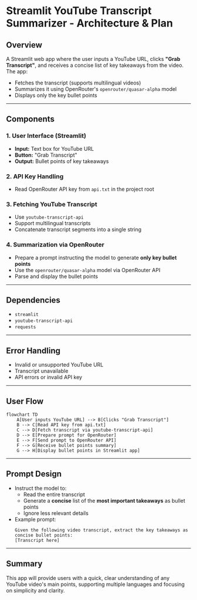 # Streamlit YouTube Transcript Summarizer - Architecture & Plan

## Overview
A Streamlit web app where the user inputs a YouTube URL, clicks **"Grab Transcript"**, and receives a concise list of key takeaways from the video. The app:
- Fetches the transcript (supports multilingual videos)
- Summarizes it using OpenRouter's `openrouter/quasar-alpha` model
- Displays only the key bullet points

---

## Components

### 1. User Interface (Streamlit)
- **Input:** Text box for YouTube URL
- **Button:** "Grab Transcript"
- **Output:** Bullet points of key takeaways

### 2. API Key Handling
- Read OpenRouter API key from `api.txt` in the project root

### 3. Fetching YouTube Transcript
- Use `youtube-transcript-api`
- Support multilingual transcripts
- Concatenate transcript segments into a single string

### 4. Summarization via OpenRouter
- Prepare a prompt instructing the model to generate **only key bullet points**
- Use the `openrouter/quasar-alpha` model via OpenRouter API
- Parse and display the bullet points

---

## Dependencies
- `streamlit`
- `youtube-transcript-api`
- `requests`

---

## Error Handling
- Invalid or unsupported YouTube URL
- Transcript unavailable
- API errors or invalid API key

---

## User Flow

```mermaid
flowchart TD
    A[User inputs YouTube URL] --> B[Clicks "Grab Transcript"]
    B --> C[Read API key from api.txt]
    C --> D[Fetch transcript via youtube-transcript-api]
    D --> E[Prepare prompt for OpenRouter]
    E --> F[Send prompt to OpenRouter API]
    F --> G[Receive bullet points summary]
    G --> H[Display bullet points in Streamlit app]
```

---

## Prompt Design
- Instruct the model to:
  - Read the entire transcript
  - Generate a **concise** list of the **most important takeaways** as bullet points
  - Ignore less relevant details
- Example prompt:
  ```
  Given the following video transcript, extract the key takeaways as concise bullet points:
  [Transcript here]
  ```

---

## Summary
This app will provide users with a quick, clear understanding of any YouTube video's main points, supporting multiple languages and focusing on simplicity and clarity.